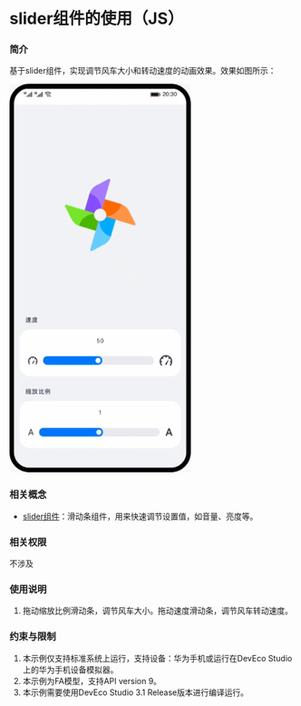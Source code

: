 # slider组件的使用（JS）

### 简介

基于slider组件，实现调节风车大小和转动速度的动画效果。效果如图所示：

![image](screenshots/device/slider.gif)

### 相关概念

- [slider组件](https://developer.harmonyos.com/cn/docs/documentation/doc-references-V3/js-components-basic-slider-0000001427744892-V3?catalogVersion=V3)：滑动条组件，用来快速调节设置值，如音量、亮度等。

### 相关权限

不涉及

### 使用说明

1. 拖动缩放比例滑动条，调节风车大小。拖动速度滑动条，调节风车转动速度。

### 约束与限制

1. 本示例仅支持标准系统上运行，支持设备：华为手机或运行在DevEco Studio上的华为手机设备模拟器。
2. 本示例为FA模型，支持API version 9。
3. 本示例需要使用DevEco Studio 3.1 Release版本进行编译运行。